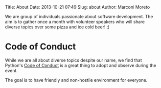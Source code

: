 Title: About
Date: 2013-10-21 07:49
Slug: about
Author: Marconi Moreto

We are group of individuals passionate about software development. The aim is to gather once a month with volunteer speakers who will share diverse topics over some pizza and ice cold beer! ;)

# Code of Conduct

While we are all about diverse topics despite our name, we find that Python's [Code of Conduct](http://www.python.org/psf/codeofconduct) is a great thing to adopt and observe during the event.

The goal is to have friendly and non-hostile environment for everyone.
